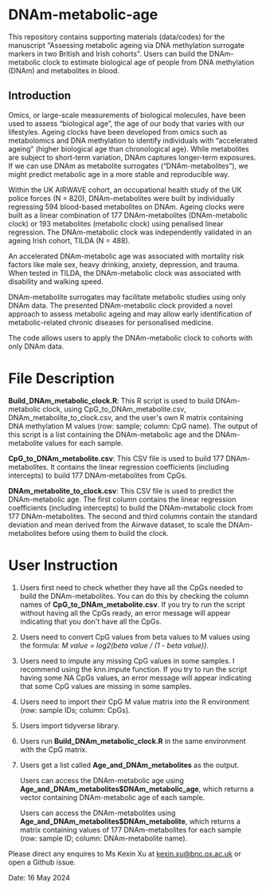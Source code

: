 # DNAm-metabolic-age
This repository contains supporting materials (data/codes) for the manuscript "Assessing metabolic ageing via DNA methylation surrogate markers in two British and Irish cohorts".
Users can build the DNAm-metabolic clock to estimate biological age of people from DNA methylation (DNAm) and metabolites in blood.

## Introduction
Omics, or large-scale measurements of biological molecules, have been used to assess “biological age”, the age of our body that varies with our lifestyles. Ageing clocks have been developed from omics such as metabolomics and DNA methylation to identify individuals with “accelerated ageing” (higher biological age than chronological age). While metabolites are subject to short-term variation, DNAm captures longer-term exposures. If we can use DNAm as metabolite surrogates (“DNAm-metabolites”), we might predict metabolic age in a more stable and reproducible way. 

Within the UK AIRWAVE cohort, an occupational health study of the UK police forces (N = 820), DNAm-metabolites were built by individually regressing 594 blood-based metabolites on DNAm. Ageing clocks were built as a linear combination of 177 DNAm-metabolites (DNAm-metabolic clock) or 193 metabolites (metabolic clock) using penalised linear regression. The DNAm-metabolic clock was independently validated in an ageing Irish cohort, TILDA (N = 488). 

An accelerated DNAm-metabolic age was associated with mortality risk factors like male sex, heavy drinking, anxiety, depression, and trauma. When tested in TILDA, the DNAm-metabolic clock was associated with disability and walking speed.

DNAm-metabolite surrogates may facilitate metabolic studies using only DNAm data. The presented DNAm-metabolic clock provided a novel approach to assess metabolic ageing and may allow early identification of metabolic-related chronic diseases for personalised medicine.

The code allows users to apply the DNAm-metabolic clock to cohorts with only DNAm data.

# File Description
**Build_DNAm_metabolic_clock.R**: This R script is used to build DNAm-metabolic clock, using CpG_to_DNAm_metabolite.csv, DNAm_metabolite_to_clock.csv, and the user's own R matrix containing DNA methylation M values (row: sample; column: CpG name). The output of this script is a list containing the DNAm-metabolic age and the DNAm-metabolite values for each sample.

**CpG_to_DNAm_metabolite.csv**: This CSV file is used to build 177 DNAm-metabolites. It contains the linear regression coefficients (including intercepts) to build 177 DNAm-metabolites from CpGs. 

**DNAm_metabolite_to_clock.csv**: This CSV file is used to predict the DNAm-metabolic age. The first column contains the linear regression coefficients (including intercepts) to build the DNAm-metabolic clock from 177 DNAm-metabolites. The second and third columns contain the standard deviation and mean derived from the Airwave dataset, to scale the DNAm-metabolites before using them to build the clock. 

# User Instruction
1. Users first need to check whether they have all the CpGs needed to build the DNAm-metabolites. You can do this by checking the column names of **CpG_to_DNAm_metabolite.csv**. If you try to run the script without having all the CpGs ready, an error message will appear indicating that you don't have all the CpGs.
   
2. Users need to convert CpG values from beta values to M values using the formula: *M value = log2(beta value / (1 - beta value))*.
   
3. Users need to impute any missing CpG values in some samples. I recommend using the knn.impute function. If you try to run the script having some NA CpGs values, an error message will appear indicating that some CpG values are missing in some samples.
   
4. Users need to import their CpG M value matrix into the R environment (row: sample IDs; column: CpGs).
   
5. Users import tidyverse library.
   
6. Users run **Build_DNAm_metabolic_clock.R** in the same environment with the CpG matrix.
   
7. Users get a list called **Age_and_DNAm_metabolites** as the output.

   Users can access the DNAm-metabolic age using **Age_and_DNAm_metabolites$DNAm_metabolic_age**, which returns a vector containing DNAm-metabolic age of each sample.

   Users can access the DNAm-metabolites using **Age_and_DNAm_metabolites$DNAm_metabolite**, which returns a matrix containing values of 177 DNAm-metabolites for each sample (row: sample ID; column: DNAm-metabolite name).

Please direct any enquires to Ms Kexin Xu at kexin.xu@bnc.ox.ac.uk or open a Github issue. 

Date: 16 May 2024
   


